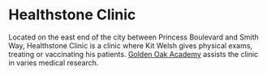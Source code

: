 # Healthstone Clinic

Located on the east end of the city between Princess Boulevard and Smith Way, Healthstone Clinic is a clinic where Kit Welsh gives physical exams, treating or vaccinating his patients. [Golden Oak Academy](goldenoak.md) assists the clinic in varies medical research.
